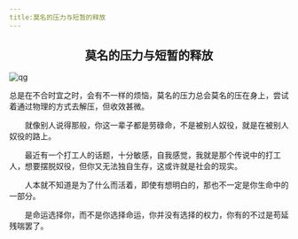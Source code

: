 ```yaml
---
title:莫名的压力与短暂的释放
---
```


## <center>莫名的压力与短暂的释放</center>

<img :src="$withBase('/qg.jpg')" alt="qg">
<br>

总是在不合时宜之时，会有不一样的烦恼，莫名的压力总会莫名的压在身上，尝试着通过物理的方式去解压，但收效甚微。

    就像别人说得那般，你这一辈子都是劳碌命，不是被别人奴役，就是在被别人奴役的路上。

    最近有一个打工人的话题，十分敏感，自我感觉，我就是那个传说中的打工人，想要摆脱奴役，但你又无法独自生存，这或许就是社会的现实。

    人本就不知道是为了什么而活着，即使有想明白的，那也不一定是你生命中的一部分。

    是命运选择你，而不是你选择命运，你并没有选择的权力，你有的不过是苟延残喘罢了。
